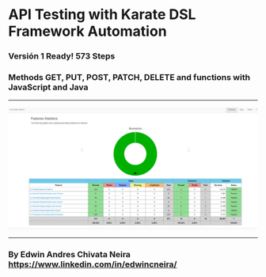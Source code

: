 # API Testing with Karate DSL Framework Automation

### Versión 1 Ready! 573 Steps

### Methods GET, PUT, POST, PATCH, DELETE and functions with JavaScript and Java

---

[![ScreenShot](media/report.png)](https://youtu.be/BfWnyTk87m4)

---

### By Edwin Andres Chivata Neira https://www.linkedin.com/in/edwincneira/
